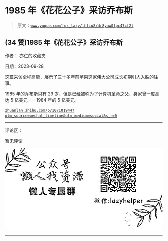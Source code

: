 # 1985 年《花花公子》采访乔布斯

> 原文：[`www.yuque.com/for_lazy/thfiu8/dr8yaw0fpc47cf2t`](https://www.yuque.com/for_lazy/thfiu8/dr8yaw0fpc47cf2t)

## (34 赞)1985 年《花花公子》采访乔布斯

作者： 亦仁的收藏夹

日期：2023-09-28

这篇采访全程高能，展示了三十多年前苹果这家伟大公司成长初期引人入胜的往事。

1985 年的乔布斯只有 29 岁，但是已经被称为了计算机革命之父，身家曾一度高达 5 亿美元——1984 年的 5 亿美元。

[`zhuanlan.zhihu.com/p/107101944?utm_source=wechat_timeline&utm_medium=social&s_r=0`](https://zhuanlan.zhihu.com/p/107101944?utm_source=wechat_timeline&utm_medium=social&s_r=0)

* * *

评论区：

暂无评论

![](img/1c37d505930596d12a88ab23e11aa07a.png)

* * *